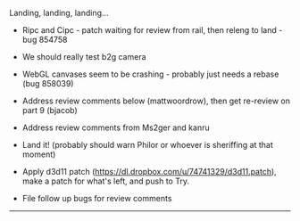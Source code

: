 Landing, landing, landing…


* Ripc and Cipc - patch waiting for review from rail, then releng to land - bug 854758
* We should really test b2g camera
* WebGL canvases seem to be crashing - probably just needs a rebase (bug 858039)
* Address review comments below (mattwoordrow), then get re-review on part 9 (bjacob)
* Address review comments from Ms2ger and kanru
* Land it! (probably should warn Philor or whoever is sheriffing at that moment)
* Apply d3d11 patch (https://dl.dropbox.com/u/74741329/d3d11.patch), make a patch for what's left, and push to Try.



* File follow up bugs for review comments





________________


